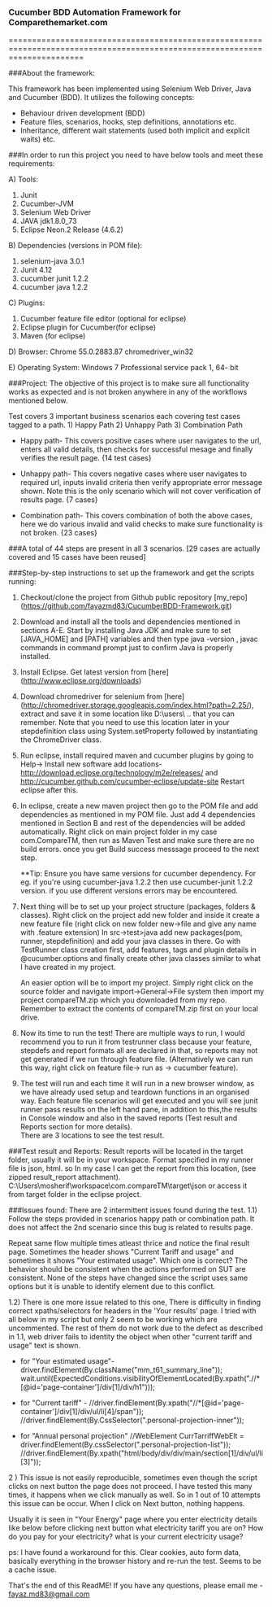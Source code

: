 ### Cucumber BDD Automation Framework for Comparethemarket.com

============================================================================================================================

###About the framework:

This framework has been implemented using Selenium Web Driver, Java and  Cucumber (BDD).
It utilizes the following concepts:

+ Behaviour driven development (BDD)
+ Feature files, scenarios, hooks, step definitions, annotations etc.
+ Inheritance, different wait statements (used both implicit and explicit waits) etc.
 

###In order to run this project you need to have below tools and meet these requirements:

A) Tools:
1. Junit
2. Cucumber-JVM
3. Selenium Web Driver
4. JAVA jdk1.8.0_73
5. Eclipse Neon.2 Release (4.6.2)


B) Dependencies (versions in POM file):
1. selenium-java 3.0.1
2. Junit 4.12
3. cucumber junit 1.2.2 
4. cucumber java 1.2.2

C) Plugins:
1. Cucumber feature file editor (optional for eclipse)
2. Eclipse plugin for Cucumber(for eclipse)
3. Maven (for eclipse)

D) Browser:
Chrome 55.0.2883.87 
chromedriver_win32

E) Operating System:
Windows 7 Professional service pack 1, 64- bit


###Project:
The objective of this project is to make sure all functionality works as expected and is not broken anywhere in
any of the workflows mentioned below.


Test covers 3 important business scenarios each covering test cases tagged to 
a path. 1) Happy Path 2) Unhappy Path  3) Combination Path

+ Happy path- This covers positive cases where user navigates to the url, enters all valid details, 
then checks for successful mesage and finally verifies the result page. {14 test cases}

+ Unhappy path- This covers negative cases where user navigates to required url, inputs 
invalid criteria then verify appropriate error message shown. Note this is the only scenario which will not
cover verification of results page. {7 cases}

+ Combination path- This covers combination of both the above cases, here we do various invalid and valid checks
to make sure functionality is not broken. {23 cases}

###A total of 44 steps are present in all 3 scenarios. 
[29 cases are actually covered and 15 cases have been reused]



###Step-by-step instructions to set up the framework and get the scripts running:

1. Checkout/clone the project  from Github public repository [my_repo] (https://github.com/fayazmd83/CucumberBDD-Framework.git)

2. Download and install all the tools and dependencies mentioned in sections A-E. Start by installing Java JDK 
   and make sure to set [JAVA_HOME] and [PATH] variables and then type java -version , javac commands in command prompt just to confirm 
   Java is properly installed.

3. Install Eclipse. Get latest version from [here] (http://www.eclipse.org/downloads)

4. Download chromedriver for selenium from [here] (http://chromedriver.storage.googleapis.com/index.html?path=2.25/), extract and save      it in some location like D:\users\ .. that you can remember.
   Note that you need to use this location later in your stepdefinition class using System.setProperty followed by
   instantiating the ChromeDriver class. 
5. Run eclipse, install required maven and cucumber plugins by going to Help-> Install new software 
   add locations- http://download.eclipse.org/technology/m2e/releases/ and http://cucumber.github.com/cucumber-eclipse/update-site
   Restart eclipse after this.

6. In eclipse, create a new maven project then go to the POM file and add dependencies as mentioned in my POM file.
   Just add 4 dependencies mentioned in Section B and rest of the dependencies will be added automatically.
   Right click on main project folder in my case com.CompareTM, then run as Maven Test and make sure there are no build errors.
   once you get Build success messsage proceed to the next step.

   **Tip: Ensure you have same versions for cucumber dependency. For eg. if you're using cucumber-java 1.2.2 then use cucumber-junit               1.2.2 version. if you use different versions errors may be encountered.

7. Next thing will be to set up your project structure (packages, folders & classes). Right click on the project add new folder and        inside it create a new  feature file (right click on new folder new->file and give any name with .feature extension)
   In src->test>java add new packages(pom, runner, stepdefinition) and add your java classes in there. Go with TestRunner class creation    first, add features, tags and plugin details in @cucumber.options and finally create other java classes similar to what I have          created in my project.

   An easier option will be to import my project. Simply right click on the source folder and navigate import->General->File system then 
   import my project compareTM.zip which you downloaded from my repo. Remember to extract the contents of compareTM.zip first on your      local drive.


8. Now its time to run the test! There are multiple ways to run, I would recommend you to run it from testrunner class because your
   feature, stepdefs and report formats all are declared in that, so reports may not get generated if we run through feature file.
   (Alternatively we can run this way, right click on feature file-> run as -> cucumber feature). 

9. The test will run and each time it will run in a new browser window, as we have already used setup and teardown functions in an          organised way. Each feature file scenarios will get executed and you will see junit runner pass results on the left hand pane, in        addition to this,the results in Console window and also in the saved reports (Test result and Reports section for more details).	
   There are 3 locations to see the test result.
	

###Test result and Reports:
Result reports will be located in the target folder, usually it will be in your workspace. Format specified in my runner file is json, html.
so In my case I can get the report from this location, (see zipped result_report attachment). 
C:\Users\mosherif\workspace\com.compareTM\target\json or access it from target folder in the eclipse project.


###Issues found:
There are 2 intermittent issues found during the test.
1.1) Follow the steps provided in scenarios happy path or combination path. It does not affect the 2nd scenario since this bug
is related to results page.

Repeat same flow multiple times atleast thrice and notice the final result page. Sometimes the header shows "Current Tariff and usage" and sometimes it shows "Your estimated  usage". Which one is correct? The behavior should be consistent when the actions performed on SUT are consistent. None of the steps have changed since the script uses same options but it is unable to identify element due to this conflict.

1.2) There is one more issue related to this one, There is difficulty in finding correct xpaths/selectors for headers in the 'Your results' page. I tried with all below in my script but only 2 seem to be working which are uncommented. The rest of them do not work due to the defect as described in 1.1, web driver fails to identity the object when other "current tariff and usage" text is shown.

  - for  "Your estimated usage"- 
   driver.findElement(By.className("mm_t61_summary_line"));
   wait.until(ExpectedConditions.visibilityOfElementLocated(By.xpath(".//*[@id='page-container']/div[1]/div/h1")));  
  
  - for  "Current tariff" - 
  //driver.findElement(By.xpath("//*[@id='page-container']/div[1]/div/ul/li[4]/span"));
  //driver.findElement(By.CssSelector(".personal-projection-inner"));
  
  - for "Annual personal projection"
  //WebElement CurrTarriffWebElt = driver.findElement(By.cssSelector(".personal-projection-list"));
  //driver.findElement(By.xpath("html/body/div/div/main/section[1]/div/ul/li[3]")); 

2 ) This issue is not easily reproducible, sometimes even though the script clicks on next button the page does not proceed. 
I have tested this many times, it happens when we click manually  as well. So in 1 out of 10 attempts this issue can be occur. When I click on Next button, nothing happens.

Usually it is seen in "Your Energy" page where you enter electricity details like below before clicking next button
what electricity tariff you are on? 
How do you pay for your electricity?
what is your current electricity usage?

ps: I have found a workaround for this. Clear cookies, auto form data, basically everything in the browser history and re-run the test.
Seems to be a cache issue. 


That's the end of this ReadME! If you have any questions, please email me - fayaz.md83@gmail.com


